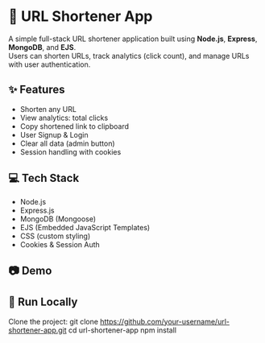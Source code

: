 # 🔗 URL Shortener App

A simple full-stack URL shortener application built using **Node.js**, **Express**, **MongoDB**, and **EJS**.  
Users can shorten URLs, track analytics (click count), and manage URLs with user authentication.

## ✨ Features

- Shorten any URL
- View analytics: total clicks
- Copy shortened link to clipboard
- User Signup & Login
- Clear all data (admin button)
- Session handling with cookies

## 💻 Tech Stack

- Node.js
- Express.js
- MongoDB (Mongoose)
- EJS (Embedded JavaScript Templates)
- CSS (custom styling)
- Cookies & Session Auth

## 📷 Demo


## 🚀 Run Locally

Clone the project:
git clone https://github.com/your-username/url-shortener-app.git
cd url-shortener-app
npm install
